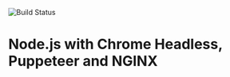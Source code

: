 ![Build Status](https://github.com/raghavsaboo/docker-node-frontend/workflows/Docker/badge.svg)

# Node.js with Chrome Headless, Puppeteer and NGINX